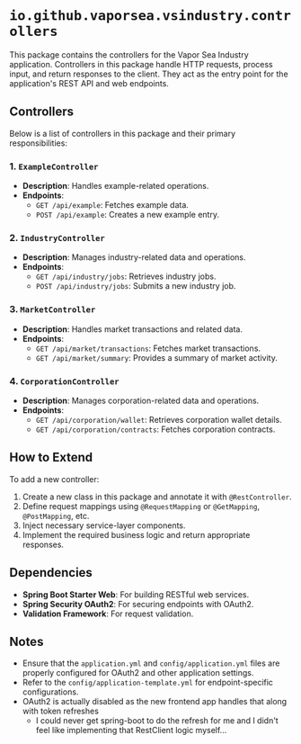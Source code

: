 # `io.github.vaporsea.vsindustry.controllers`

This package contains the controllers for the Vapor Sea Industry application. Controllers in this package handle HTTP requests, process input, and return responses to the client. They act as the entry point for the application's REST API and web endpoints.

## Controllers

Below is a list of controllers in this package and their primary responsibilities:

### 1. `ExampleController`
- **Description**: Handles example-related operations.
- **Endpoints**:
    - `GET /api/example`: Fetches example data.
    - `POST /api/example`: Creates a new example entry.

### 2. `IndustryController`
- **Description**: Manages industry-related data and operations.
- **Endpoints**:
    - `GET /api/industry/jobs`: Retrieves industry jobs.
    - `POST /api/industry/jobs`: Submits a new industry job.

### 3. `MarketController`
- **Description**: Handles market transactions and related data.
- **Endpoints**:
    - `GET /api/market/transactions`: Fetches market transactions.
    - `GET /api/market/summary`: Provides a summary of market activity.

### 4. `CorporationController`
- **Description**: Manages corporation-related data and operations.
- **Endpoints**:
    - `GET /api/corporation/wallet`: Retrieves corporation wallet details.
    - `GET /api/corporation/contracts`: Fetches corporation contracts.

## How to Extend

To add a new controller:
1. Create a new class in this package and annotate it with `@RestController`.
2. Define request mappings using `@RequestMapping` or `@GetMapping`, `@PostMapping`, etc.
3. Inject necessary service-layer components.
4. Implement the required business logic and return appropriate responses.

## Dependencies

- **Spring Boot Starter Web**: For building RESTful web services.
- **Spring Security OAuth2**: For securing endpoints with OAuth2.
- **Validation Framework**: For request validation.

## Notes

- Ensure that the `application.yml` and `config/application.yml` files are properly configured for OAuth2 and other application settings.
- Refer to the `config/application-template.yml` for endpoint-specific configurations.
- OAuth2 is actually disabled as the new frontend app handles that along with token refreshes
  - I could never get spring-boot to do the refresh for me and I didn't feel like implementing that RestClient logic myself...

